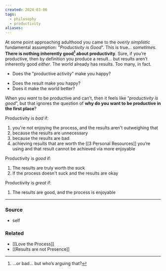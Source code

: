 ```yaml
---
created: 2024-03-06
tags:
  - philosophy
  - productivity
aliases:
---
```

At some point approaching adulthood you came to the *overly simplistic* fundamental assumption: "*Productivity is Good*". This is true… *sometimes*. **There is nothing inherently good[^1] about productivity**. Sure, if you’re productive, then by definition you produce a result... but results aren’t inherently good *either*. The world already has results. Too many, in fact.

* Does the "productive activity" make you happy?
- Does the result make you happy?
- Does it make the world better?

When you *want* to be productive and can’t, then it feels like “*productivity is good*”, but that ignores the question of **why do you want to be productive in the first place**?

Productivity is *bad* if:

1) you're not enjoying the process, and the results aren't outweighing that
2) because the results are unnecessary
3) because the results are bad
4) achieving results that are worth the [[3 Personal Resources]] you’re using and that result cannot be achieved via more enjoyable 

Productivity is *good* if:

1) The results are truly worth the suck
2) If the process doesn't suck and the results are okay

Productivity is *great* if:

1) The results are good, and the process is enjoyable

[^1]: …or bad… but who’s arguing that?

****
### Source
- self
### Related
- [[Love the Process]]
- [[Results are not Presence]]